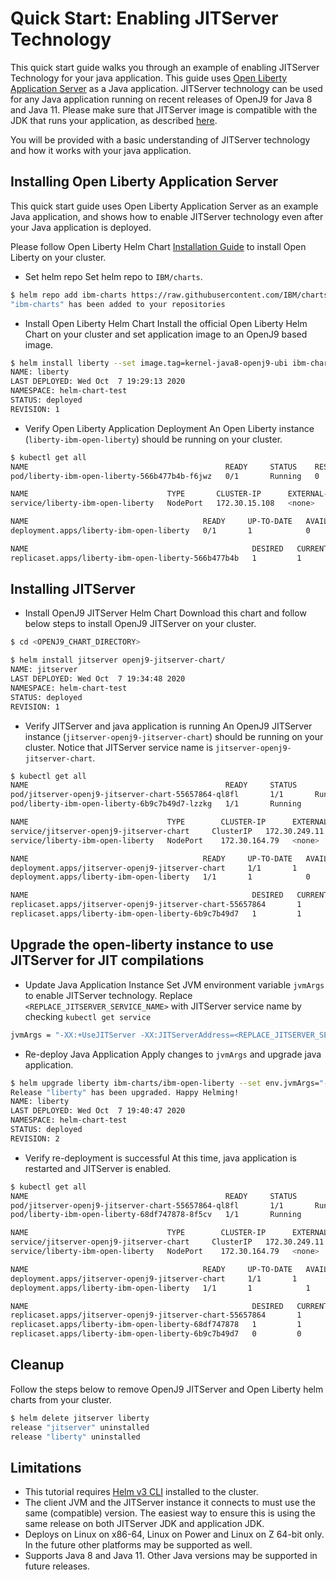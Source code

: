 <!--
Copyright (c) 2020, 2021 IBM Corp. and others

This program and the accompanying materials are made available under
the terms of the Eclipse Public License 2.0 which accompanies this
distribution and is available at https://www.eclipse.org/legal/epl-2.0/
or the Apache License, Version 2.0 which accompanies this distribution and
is available at https://www.apache.org/licenses/LICENSE-2.0.

This Source Code may also be made available under the following
Secondary Licenses when the conditions for such availability set
forth in the Eclipse Public License, v. 2.0 are satisfied: GNU
General Public License, version 2 with the GNU Classpath
Exception [1] and GNU General Public License, version 2 with the
OpenJDK Assembly Exception [2].

[1] https://www.gnu.org/software/classpath/license.html
[2] http://openjdk.java.net/legal/assembly-exception.html

SPDX-License-Identifier: EPL-2.0 OR Apache-2.0 OR GPL-2.0-only WITH Classpath-exception-2.0 OR GPL-2.0-only WITH OpenJDK-assembly-exception-1.0
-->

# Quick Start: Enabling JITServer Technology

This quick start guide walks you through an example of enabling JITServer Technology for your java application. This guide uses [Open Liberty Application Server](https://openliberty.io) as a Java application. JITServer technology can be used for any Java application running on recent releases of OpenJ9 for Java 8 and Java 11. Please make sure that JITServer image is compatible with the JDK that runs your application, as described [here](./README.md#a-verify-the-application-jdk-version-and-select-the-appropriate-jitserver-image).

You will be provided with a basic understanding of JITServer technology and how it works with your java application. 

## Installing Open Liberty Application Server

This quick start guide uses Open Liberty Application Server as an example Java application, and shows how to enable JITServer technology even after your Java application is deployed. 

Please follow Open Liberty Helm Chart [Installation Guide](https://github.com/IBM/charts/tree/master/stable/ibm-open-liberty#installing-the-chart) to install Open Liberty on your cluster. 

* Set helm repo
Set helm repo to `IBM/charts`.

``` bash
$ helm repo add ibm-charts https://raw.githubusercontent.com/IBM/charts/master/repo/stable/
"ibm-charts" has been added to your repositories
```

* Install Open Liberty Helm Chart
Install the official Open Liberty Helm Chart on your cluster and set application image to an OpenJ9 based image. 

``` bash
$ helm install liberty --set image.tag=kernel-java8-openj9-ubi ibm-charts/ibm-open-liberty
NAME: liberty
LAST DEPLOYED: Wed Oct  7 19:29:13 2020
NAMESPACE: helm-chart-test
STATUS: deployed
REVISION: 1
```

* Verify Open Liberty Application Deployment
An Open Liberty instance (`liberty-ibm-open-liberty`) should be running on your cluster. 

``` bash
$ kubectl get all
NAME                                            READY     STATUS    RESTARTS   AGE
pod/liberty-ibm-open-liberty-566b477b4b-f6jwz   0/1       Running   0          20s

NAME                               TYPE       CLUSTER-IP      EXTERNAL-IP   PORT(S)          AGE
service/liberty-ibm-open-liberty   NodePort   172.30.15.108   <none>        9443:30130/TCP   20s

NAME                                       READY     UP-TO-DATE   AVAILABLE   AGE
deployment.apps/liberty-ibm-open-liberty   0/1       1            0           20s

NAME                                                  DESIRED   CURRENT   READY     AGE
replicaset.apps/liberty-ibm-open-liberty-566b477b4b   1         1         0         20s
```

## Installing JITServer

* Install OpenJ9 JITServer Helm Chart
Download this chart and follow below steps to install OpenJ9 JITServer on your cluster. 

``` bash
$ cd <OPENJ9_CHART_DIRECTORY>

$ helm install jitserver openj9-jitserver-chart/
NAME: jitserver
LAST DEPLOYED: Wed Oct  7 19:34:48 2020
NAMESPACE: helm-chart-test
STATUS: deployed
REVISION: 1
```

* Verify JITServer and java application is running
An OpenJ9 JITServer instance (`jitserver-openj9-jitserver-chart`) should be running on your cluster. Notice that JITServer service name is `jitserver-openj9-jitserver-chart`. 

``` bash
$ kubectl get all
NAME                                            READY     STATUS                       RESTARTS   AGE
pod/jitserver-openj9-jitserver-chart-55657864-ql8fl       1/1       Running                      0          83s
pod/liberty-ibm-open-liberty-6b9c7b49d7-lzzkg   1/1       Running                      0          3m8s

NAME                               TYPE        CLUSTER-IP      EXTERNAL-IP   PORT(S)          AGE
service/jitserver-openj9-jitserver-chart     ClusterIP   172.30.249.11   <none>        38400/TCP        83s
service/liberty-ibm-open-liberty   NodePort    172.30.164.79   <none>        9443:32513/TCP   3m8s

NAME                                       READY     UP-TO-DATE   AVAILABLE   AGE
deployment.apps/jitserver-openj9-jitserver-chart     1/1       1            0           83s
deployment.apps/liberty-ibm-open-liberty   1/1       1            0           3m8s

NAME                                                  DESIRED   CURRENT   READY     AGE
replicaset.apps/jitserver-openj9-jitserver-chart-55657864       1         1         0         83s
replicaset.apps/liberty-ibm-open-liberty-6b9c7b49d7   1         1         0         3m8s
```

## Upgrade the open-liberty instance to use JITServer for JIT compilations

* Update Java Application Instance
Set JVM environment variable `jvmArgs` to enable JITServer technology. Replace `<REPLACE_JITSERVER_SERVICE_NAME>` with JITServer service name by checking `kubectl get service`

``` bash
jvmArgs = "-XX:+UseJITServer -XX:JITServerAddress=<REPLACE_JITSERVER_SERVICE_NAME>"
```

* Re-deploy Java Application
Apply changes to `jvmArgs` and upgrade java application. 

``` bash
$ helm upgrade liberty ibm-charts/ibm-open-liberty --set env.jvmArgs="-XX:+UseJITServer -XX:JITServerAddress=<REPLACE_JITSERVER_SERVICE_NAME>"
Release "liberty" has been upgraded. Happy Helming!
NAME: liberty
LAST DEPLOYED: Wed Oct  7 19:40:47 2020
NAMESPACE: helm-chart-test
STATUS: deployed
REVISION: 2
```

* Verify re-deployment is successful
At this time, java application is restarted and JITServer is enabled. 

``` bash
$ kubectl get all
NAME                                            READY     STATUS                       RESTARTS   AGE
pod/jitserver-openj9-jitserver-chart-55657864-ql8fl       1/1       Running                      0          7m50s
pod/liberty-ibm-open-liberty-68df747878-8f5cv   1/1       Running                      0          110s

NAME                               TYPE        CLUSTER-IP      EXTERNAL-IP   PORT(S)          AGE
service/jitserver-openj9-jitserver-chart     ClusterIP   172.30.249.11   <none>        38400/TCP        7m50s
service/liberty-ibm-open-liberty   NodePort    172.30.164.79   <none>        9443:32513/TCP   9m35s

NAME                                       READY     UP-TO-DATE   AVAILABLE   AGE
deployment.apps/jitserver-openj9-jitserver-chart     1/1       1            0           7m50s
deployment.apps/liberty-ibm-open-liberty   1/1       1            1           9m35s

NAME                                                  DESIRED   CURRENT   READY     AGE
replicaset.apps/jitserver-openj9-jitserver-chart-55657864       1         1         1         7m50s
replicaset.apps/liberty-ibm-open-liberty-68df747878   1         1         1         110s
replicaset.apps/liberty-ibm-open-liberty-6b9c7b49d7   0         0         0         9m35s
```

## Cleanup 

Follow the steps below to remove OpenJ9 JITServer and Open Liberty helm charts from your cluster.

``` bash
$ helm delete jitserver liberty
release "jitserver" uninstalled
release "liberty" uninstalled
```

## Limitations 

* This tutorial requires [Helm v3 CLI](https://helm.sh/blog/helm-3-released/) installed to the cluster. 
* The client JVM and the JITServer instance it connects to must use the same (compatible) version. The easiest way to ensure this is using the same release on both JITServer JDK and application JDK.
* Deploys on Linux on x86-64, Linux on Power and Linux on Z 64-bit only. In the future other platforms may be supported as well.
* Supports Java 8 and Java 11. Other Java versions may be supported in future releases.
